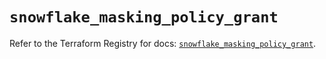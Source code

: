 # `snowflake_masking_policy_grant`

Refer to the Terraform Registry for docs: [`snowflake_masking_policy_grant`](https://registry.terraform.io/providers/snowflake-labs/snowflake/0.82.0/docs/resources/masking_policy_grant).
